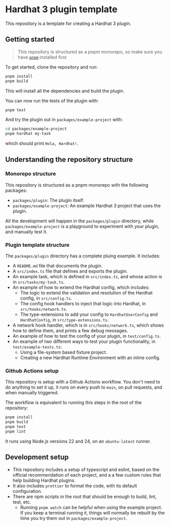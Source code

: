 # Hardhat 3 plugin template

This repository is a template for creating a Hardhat 3 plugin.

## Getting started

> This repository is structured as a pnpm monorepo, so make sure you have [`pnpm`](https://pnpm.io/) installed first

To get started, clone the repository and run:

```sh
pnpm install
pnpm build
```

This will install all the dependencies and build the plugin.

You can now run the tests of the plugin with:

```sh
pnpm test
```

And try the plugin out in `packages/example-project` with:

```sh
cd packages/example-project
pnpm hardhat my-task
```

which should print `Hola, Hardhat!`.

## Understanding the repository structure

### Monorepo structure

This repository is structured as a pnpm monorepo with the following packages:

- `packages/plugin`: The plugin itself.
- `packages/example-project`: An example Hardhat 3 project that uses the plugin.

All the development will happen in the `packages/plugin` directory, while `packages/example-project` is a playground to experiment with your plugin, and manually test it.

### Plugin template structure

The `packages/plugin` directory has a complete pluing example. It includes:

- A `README.md` file that documents the plugin.
- A `src/index.ts` file that defines and exports the plugin.
- An example task, which is defined in `src/index.ts`, and whose action is in `src/tasks/my-task.ts`.
- An example of how to extend the Hardhat config, which includes:
  - The logic to extend the validation and resolution of the Hardhat config, in `src/config.ts`.
  - The config hook handlers to inject that logic into Hardhat, in `src/hooks/network.ts`.
  - The type-extensions to add your config to `HardhatUserConfig` and `HardhatConfig`, in `src/type-extensions.ts`.
- A network hook handler, which is in `src/hooks/network.ts`, which shows how to define them, and prints a few debug messages.
- An example of how to test the config of your plugin, in `test/config.ts`.
- An example of two different ways to test your plugin functionality, in `test/example-tests.ts`:
  - Using a file-system based fixture project.
  - Creating a new Hardhat Runtime Environment with an inline config.

### Github Actions setup

This repository is setup with a Github Actions workflow. You don't need to do anything to set it up, it runs on every push to `main`, on pull requests, and when manually triggered.

The workflow is equivalent to running this steps in the root of the repository:

```sh
pnpm install
pnpm build
pnpm test
pnpm lint
```

It runs using Node.js versions 22 and 24, on an `ubuntu-latest` runner.

## Development setup

- This repository includes a setup of typescript and eslint, based on the official recommendation of each project, and a a few custom rules that help building Hardhat plugins.
- It also includes `prettier` to format the code, with its default configuration.
- There are npm scripts in the root that should be enough to build, lint, test, etc.
  - Running `pnpm watch` can be helpful when using the example project. If you keep a terminal running it, things will normally be rebuilt by the time you try them out in `packages/example-project`.
